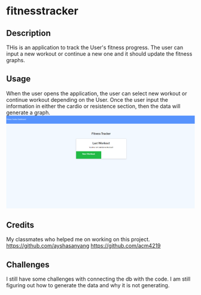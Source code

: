 # fitnesstracker

## Description
THis is an application to track the User's fitness progress. The user can input a new workout or continue a new one and it should update the fitness graphs.
## Usage
When the user opens the application, the user can select new workout or continue workout depending on the User. Once the user input the information in either the cardio or resistence section, then the data will generate a graph. 
<img src= "https://github.com/rvang012/FitnessTracker/blob/main/fitnesstrackersc.PNG?raw=true">

## Credits
My classmates who helped me on working on this project.
https://github.com/ayshasanyang
https://github.com/acm4219

## Challenges
I still have some challenges with connecting the db with the code. I am still figuring out how to generate the data and why it is not generating. 
